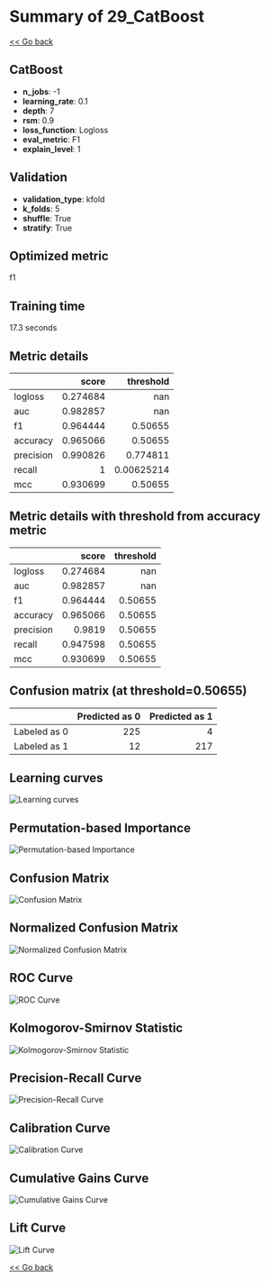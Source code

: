 # Summary of 29_CatBoost

[<< Go back](../README.md)


## CatBoost
- **n_jobs**: -1
- **learning_rate**: 0.1
- **depth**: 7
- **rsm**: 0.9
- **loss_function**: Logloss
- **eval_metric**: F1
- **explain_level**: 1

## Validation
 - **validation_type**: kfold
 - **k_folds**: 5
 - **shuffle**: True
 - **stratify**: True

## Optimized metric
f1

## Training time

17.3 seconds

## Metric details
|           |    score |    threshold |
|:----------|---------:|-------------:|
| logloss   | 0.274684 | nan          |
| auc       | 0.982857 | nan          |
| f1        | 0.964444 |   0.50655    |
| accuracy  | 0.965066 |   0.50655    |
| precision | 0.990826 |   0.774811   |
| recall    | 1        |   0.00625214 |
| mcc       | 0.930699 |   0.50655    |


## Metric details with threshold from accuracy metric
|           |    score |   threshold |
|:----------|---------:|------------:|
| logloss   | 0.274684 |   nan       |
| auc       | 0.982857 |   nan       |
| f1        | 0.964444 |     0.50655 |
| accuracy  | 0.965066 |     0.50655 |
| precision | 0.9819   |     0.50655 |
| recall    | 0.947598 |     0.50655 |
| mcc       | 0.930699 |     0.50655 |


## Confusion matrix (at threshold=0.50655)
|              |   Predicted as 0 |   Predicted as 1 |
|:-------------|-----------------:|-----------------:|
| Labeled as 0 |              225 |                4 |
| Labeled as 1 |               12 |              217 |

## Learning curves
![Learning curves](learning_curves.png)

## Permutation-based Importance
![Permutation-based Importance](permutation_importance.png)
## Confusion Matrix

![Confusion Matrix](confusion_matrix.png)


## Normalized Confusion Matrix

![Normalized Confusion Matrix](confusion_matrix_normalized.png)


## ROC Curve

![ROC Curve](roc_curve.png)


## Kolmogorov-Smirnov Statistic

![Kolmogorov-Smirnov Statistic](ks_statistic.png)


## Precision-Recall Curve

![Precision-Recall Curve](precision_recall_curve.png)


## Calibration Curve

![Calibration Curve](calibration_curve_curve.png)


## Cumulative Gains Curve

![Cumulative Gains Curve](cumulative_gains_curve.png)


## Lift Curve

![Lift Curve](lift_curve.png)



[<< Go back](../README.md)
